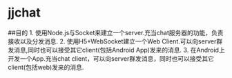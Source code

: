 # jjchat
##目的
    1. 使用Node.js与Socket来建立一个server.充当chat服务器的功能，负责接收以及分发消息.
    2. 使用H5+WebSocket建立一个Web Client.可以向server群发消息,同时也可以接受其它client(包括Android App)发来的消息.
    3. 在Android上开发一个App.充当chat client，可以向server群发消息，同时也可以接受其它client(包括web)发来的消息.
